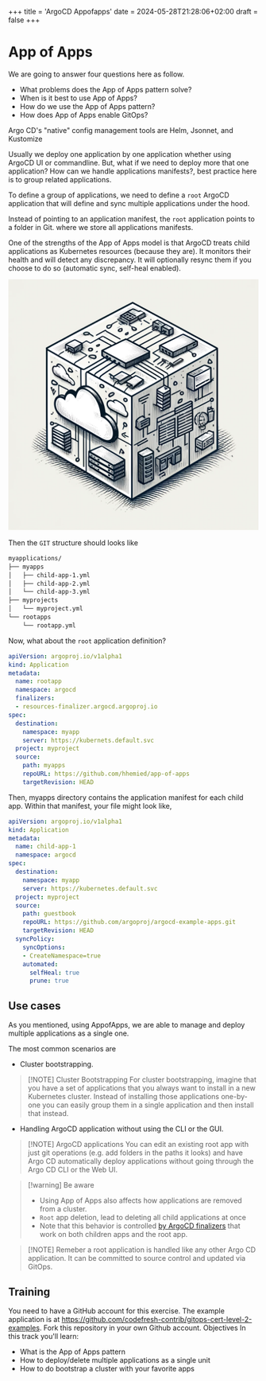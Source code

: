 +++
title = 'ArgoCD Appofapps'
date = 2024-05-28T21:28:06+02:00
draft = false
+++

# App of Apps
We are going to answer four questions here as follow.
- What problems does the App of Apps pattern solve?
- When is it best to use App of Apps?
- How do we use the App of Apps pattern?
- How does App of Apps enable GitOps?

Argo CD's "native" config management tools are Helm, Jsonnet, and Kustomize

Usually we deploy one application by one application whether using ArgoCD UI or commandline.
But, what if we need to deploy more that one application? How can we handle applications manifests?, best practice here is to group related applications.

To define a group of applications, we need to define a `root` ArgoCD application that will define and sync multiple applications under the hood.

Instead of pointing to an application manifest, the `root` application points to a folder in Git. where we store all applications manifests.

One of the strengths of the App of Apps model is that ArgoCD treats child applications as Kubernetes resources (because they are). It monitors their health and will detect any discrepancy. It will optionally resync them if you choose to do so (automatic sync, self-heal enabled).

![appofapps](../../static/images/logo.png)

Then the `GIT` structure should looks like 
```bash
myapplications/
├── myapps
│   ├── child-app-1.yml
│   ├── child-app-2.yml
│   └── child-app-3.yml
├── myprojects
│   └── myproject.yml
└── rootapps
    └── rootapp.yml
```

Now, what about the `root` application definition?

```yaml
apiVersion: argoproj.io/v1alpha1
kind: Application
metadata:
  name: rootapp
  namespace: argocd
  finalizers:
  - resources-finalizer.argocd.argoproj.io
spec:
  destination:
    namespace: myapp
    server: https://kubernets.default.svc
  project: myproject
  source:
    path: myapps
    repoURL: https://github.com/hhemied/app-of-apps
    targetRevision: HEAD
```

Then, myapps directory contains the application manifest for each child app. Within that manifest, your file might look like, 

```yaml
apiVersion: argoproj.io/v1alpha1
kind: Application
metadata:
  name: child-app-1
  namespace: argocd
spec:
  destination:
    namespace: myapp
    server: https://kubernetes.default.svc
  project: myproject
  source:
    path: guestbook
    repoURL: https://github.com/argoproj/argocd-example-apps.git
    targetRevision: HEAD
  syncPolicy:
    syncOptions:
    - CreateNamespace=true
    automated:
      selfHeal: true
      prune: true
```

## Use cases
As you mentioned, using AppofApps, we are able to manage and deploy multiple applications as a single one.

The most common scenarios are
- Cluster bootstrapping.

> [!NOTE] Cluster Bootstrapping
> For cluster bootstrapping, imagine that you have a set of applications that you always want to install in a new Kubernetes cluster. Instead of installing those applications one-by-one you can easily group them in a single application and then install that instead.

- Handling ArgoCD application without using the CLI or the GUI.

> [!NOTE] ArgoCD applications
> You can edit an existing root app with just git operations (e.g. add folders in the paths it looks) and have Argo CD automatically deploy applications without going through the Argo CD CLI or the Web UI.


> [!warning] Be aware
> - Using App of Apps also affects how applications are removed from a cluster.
> - `Root` app deletion, lead to deleting all child applications at once
> - Note that this behavior is controlled [by ArgoCD finalizers](https://argo-cd.readthedocs.io/en/stable/user-guide/app_deletion/) that work on both children apps and the root app.


> [!NOTE] Remeber
> a root application is handled like any other Argo CD application. It can be committed to source control and updated via GitOps.
## Training

You need to have a GitHub account for this exercise.
The example application is at https://github.com/codefresh-contrib/gitops-cert-level-2-examples.
Fork this repository in your own Github account.
Objectives
In this track you'll learn:
- What is the App of Apps pattern
- How to deploy/delete multiple applications as a single unit
- How to do bootstrap a cluster with your favorite apps

